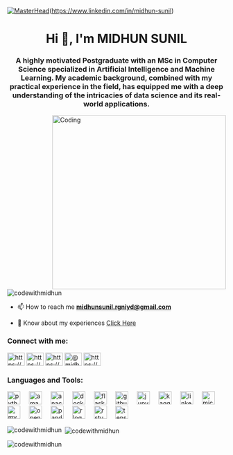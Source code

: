 [![MasterHead](https://github.com/BEPb/BEPb/blob/main/src/header_.png)](https://github.com/codewithmidhun/codewithmidhun/blob/main/header_.png)(https://www.linkedin.com/in/midhun-sunil)
<h1 align="center">Hi 👋, I'm MIDHUN SUNIL</h1>
<h3 align="center">A highly motivated Postgraduate with an MSc in Computer Science specialized in Artificial Intelligence and Machine Learning. My academic background, combined with my practical experience in the field, has equipped me with a deep understanding of the intricacies of data science and its real-world applications.</h3>
<img align="right" alt="Coding" width="400" src="https://chools.in/wp-content/uploads/data-science-2-1.gif">

<p align="left"> <img src="https://komarev.com/ghpvc/?username=codewithmidhun&label=Profile%20views&color=0e75b6&style=flat" alt="codewithmidhun" /> </p>

- 📫 How to reach me **midhunsunil.rgniyd@gmail.com**

- 📄 Know about my experiences [Click Here](https://www.jobseeker.com/d/2D13UPL36nN9FAijNJzCap/view)

<h3 align="left">Connect with me:</h3>
<p align="left">
<a href="https://linkedin.com/in/https://www.linkedin.com/in/midhun-sunil" target="blank"><img align="center" src="https://raw.githubusercontent.com/rahuldkjain/github-profile-readme-generator/master/src/images/icons/Social/linked-in-alt.svg" alt="https://www.linkedin.com/in/midhun-sunil" height="30" width="40" /></a>
<a href="https://fb.com/https://m.facebook.com/midhun.sk.71/" target="blank"><img align="center" src="https://raw.githubusercontent.com/rahuldkjain/github-profile-readme-generator/master/src/images/icons/Social/facebook.svg" alt="https://m.facebook.com/midhun.sk.71/" height="30" width="40" /></a>
<a href="https://instagram.com/https://www.instagram.com/midhun_sunil/" target="blank"><img align="center" src="https://raw.githubusercontent.com/rahuldkjain/github-profile-readme-generator/master/src/images/icons/Social/instagram.svg" alt="https://www.instagram.com/midhun_sunil/" height="30" width="40" /></a>
<a href="https://medium.com/@midhunsunil.rgniyd" target="blank"><img align="center" src="https://raw.githubusercontent.com/rahuldkjain/github-profile-readme-generator/master/src/images/icons/Social/medium.svg" alt="@midhunsunil.rgniyd" height="30" width="40" /></a>
<a href="https://auth.geeksforgeeks.org/user/https://auth.geeksforgeeks.org/user/midhunsunqu1k" target="blank"><img align="center" src="https://raw.githubusercontent.com/rahuldkjain/github-profile-readme-generator/master/src/images/icons/Social/geeks-for-geeks.svg" alt="https://auth.geeksforgeeks.org/user/midhunsunqu1k" height="30" width="40" /></a>
</p>

<h3 align="left">Languages and Tools:</h3>
<p align="left">
  <img src="https://cdn.jsdelivr.net/gh/devicons/devicon/icons/python/python-original.svg" height="30" alt="python logo"  />
  <img width="12" />
  <img src="https://cdn.jsdelivr.net/gh/devicons/devicon/icons/amazonwebservices/amazonwebservices-original.svg" height="30" alt="amazonwebservices logo"  />
  <img width="12" />
  <img src="https://cdn.jsdelivr.net/gh/devicons/devicon/icons/anaconda/anaconda-original.svg" height="30" alt="anaconda logo"  />
  <img width="12" />
  <img src="https://cdn.jsdelivr.net/gh/devicons/devicon/icons/docker/docker-original.svg" height="30" alt="docker logo"  />
  <img width="12" />
  <img src="https://cdn.jsdelivr.net/gh/devicons/devicon/icons/flask/flask-original.svg" height="30" alt="flask logo"  />
  <img width="12" />
  <img src="https://cdn.jsdelivr.net/gh/devicons/devicon/icons/github/github-original.svg" height="30" alt="github logo"  />
  <img width="12" />
  <img src="https://cdn.jsdelivr.net/gh/devicons/devicon/icons/jupyter/jupyter-original.svg" height="30" alt="jupyter logo"  />
  <img width="12" />
  <img src="https://cdn.jsdelivr.net/gh/devicons/devicon/icons/kaggle/kaggle-original.svg" height="30" alt="kaggle logo"  />
  <img width="12" />
  <img src="https://cdn.jsdelivr.net/gh/devicons/devicon/icons/linkedin/linkedin-original.svg" height="30" alt="linkedin logo"  />
  <img width="12" />
  <img src="https://cdn.jsdelivr.net/gh/devicons/devicon/icons/microsoftsqlserver/microsoftsqlserver-plain.svg" height="30" alt="microsoftsqlserver logo"  />
  <img width="12" />
  <img src="https://cdn.jsdelivr.net/gh/devicons/devicon/icons/mysql/mysql-original.svg" height="30" alt="mysql logo"  />
  <img width="12" />
  <img src="https://cdn.jsdelivr.net/gh/devicons/devicon/icons/opencv/opencv-original.svg" height="30" alt="opencv logo"  />
  <img width="12" />
  <img src="https://cdn.jsdelivr.net/gh/devicons/devicon/icons/pandas/pandas-original.svg" height="30" alt="pandas logo"  />
  <img width="12" />
  <img src="https://cdn.jsdelivr.net/gh/devicons/devicon/icons/r/r-original.svg" height="30" alt="r logo"  />
  <img width="12" />
  <img src="https://cdn.jsdelivr.net/gh/devicons/devicon/icons/rstudio/rstudio-original.svg" height="30" alt="rstudio logo"  />
  <img width="12" />
  <img src="https://cdn.jsdelivr.net/gh/devicons/devicon/icons/tensorflow/tensorflow-original.svg" height="30" alt="tensorflow logo"  />
  </a>
</p>


<p><img align="left" src="https://github-readme-stats.vercel.app/api/top-langs?username=codewithmidhun&show_icons=true&locale=en&layout=compact" alt="codewithmidhun" /></p>

<p>&nbsp;<img align="center" src="https://github-readme-stats.vercel.app/api?username=codewithmidhun&show_icons=true&locale=en" alt="codewithmidhun" /></p>

<p><img align="center" src="https://github-readme-streak-stats.herokuapp.com/?user=codewithmidhun&" alt="codewithmidhun" /></p>
